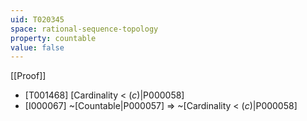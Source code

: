 ```yaml
---
uid: T020345
space: rational-sequence-topology
property: countable
value: false
---
```

[[Proof]]

* [T001468] [Cardinality < $\mathfrak(c)$|P000058]
* [I000067] ~[Countable|P000057] => ~[Cardinality < $\mathfrak(c)$|P000058]

